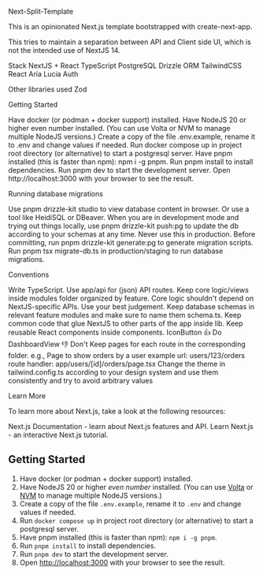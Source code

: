 Next-Split-Template

This is an opinionated Next.js template bootstrapped with create-next-app.

This tries to maintain a separation between API and Client side UI, which is not the intended use of NextJS 14.

Stack
NextJS + React
TypeScript
PostgreSQL
Drizzle ORM
TailwindCSS
React Aria
Lucia Auth

Other libraries used
Zod

Getting Started

Have docker (or podman + docker support) installed.
Have NodeJS 20 or higher even number installed. (You can use Volta or NVM to manage multiple NodeJS versions.)
Create a copy of the file .env.example, rename it to .env and change values if needed.
Run docker compose up in project root directory (or alternative) to start a postgresql server.
Have pnpm installed (this is faster than npm): npm i -g pnpm.
Run pnpm install to install dependencies.
Run pnpm dev to start the development server.
Open http://localhost:3000 with your browser to see the result.

Running database migrations

Use pnpm drizzle-kit studio to view database content in browser. Or use a tool like HeidiSQL or DBeaver.
When you are in development mode and trying out things locally, use pnpm drizzle-kit push:pg to update the db according to your schemas at any time. Never use this in production.
Before committing, run pnpm drizzle-kit generate:pg to generate migration scripts.
Run pnpm tsx migrate-db.ts in production/staging to run database migrations.

Conventions

Write TypeScript.
Use app/api for (json) API routes.
Keep core logic/views inside modules folder organized by feature. Core logic shouldn't depend on NextJS-specific APIs. Use your best judgement.
Keep database schemas in relevant feature modules and make sure to name them schema.ts.
Keep common code that glue NextJS to other parts of the app inside lib.
Keep reusable React components inside components.
IconButton 👍 Do
DashboardView 👎 Don't
Keep pages for each route in the corresponding folder.
e.g., Page to show orders by a user
example url: users/123/orders
route handler: app/users/[id]/orders/page.tsx
Change the theme in tailwind.config.ts according to your design system and use them consistently and try to avoid arbitrary values

Learn More

To learn more about Next.js, take a look at the following resources:

Next.js Documentation - learn about Next.js features and API.
Learn Next.js - an interactive Next.js tutorial.

## Getting Started

1. Have docker (or podman + docker support) installed.
2. Have NodeJS 20 or higher _even number_ installed. (You can use
   [Volta](https://volta.sh/) or [NVM](https://github.com/nvm-sh/nvm) to manage
   multiple NodeJS versions.)
3. Create a copy of the file `.env.example`, rename it to `.env` and change
   values if needed.
4. Run `docker compose up` in project root directory (or alternative) to start a
   postgresql server.
5. Have pnpm installed (this is faster than npm): `npm i -g pnpm`.
6. Run `pnpm install` to install dependencies.
7. Run `pnpm dev` to start the development server.
8. Open [http://localhost:3000](http://localhost:3000) with your browser to see
   the result.

   


